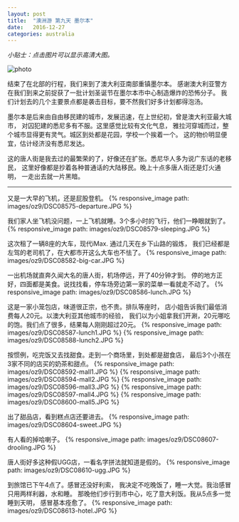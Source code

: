 ```yaml
---
layout: post
title:  "澳洲游 第九天 墨尔本"
date:   2016-12-27
categories: australia
---
```


*小贴士：点击图片可以显示高清大图。*
 
![photo]({{site.url}}/images/oz9/DSC08589-china-town.JPG)

结束了在北部的行程，我们来到了澳大利亚南部重镇墨尔本。
感谢澳大利亚警方在我们到来之前捉获了一批计划圣诞节在墨尔本市中心制造爆炸的恐怖分子。
我们计划去的几个主要景点都是袭击目标，要不然我们好多计划都得泡汤。

墨尔本是后来由自由移民建的城市，发展迅速，在上世纪初，曾是澳大利亚最大城市，
对囚犯建的悉尼多有不服。这里感觉比较有文化气息，
雅拉河穿城而过，整个城市显得更有灵气。城区到处都是花园，学校一个挨着一个。
这的物价明显便宜，估计经济没有悉尼发达。

这的唐人街是我去过的最繁荣的了，好像还在扩张。悉尼华人多为说广东话的老移民，
这里好像都是抄着各种普通话的大陆移民。晚上十点多唐人街还是灯火通明，
一走出去就一片黑暗。



----------------------- 

又是一大早的飞机，还是屁股登机。
{% responsive_image path: images/oz9/DSC08575-departure.JPG %}

我们家人坐飞机没问题，一上飞机就睡。3个多小时的飞行，他们一睁眼就到了。
{% responsive_image path: images/oz9/DSC08579-sleeping.JPG %}

这次租了一辆8座的大车，现代iMax. 通过几天在乡下山路的锻炼，
我们已经都是左驾的老司机了，在大都市开这么大车也不怯了。
{% responsive_image path: images/oz9/DSC08582-big-car.JPG %}

一出机场就直奔久闻大名的唐人街，机场停远，开了40分钟才到。
停的地方正好，四面都是美食。说找找看，停车场旁边第一家的菜单一看就走不动了。
{% responsive_image path: images/oz9/DSC08586-lunch.JPG %}

这是一家小笼包店，味道很正宗，也不贵。排队等座时，
店小姐告诉我们最低消费每人20元。以澳大利亚其他城市的经验，
我们以为小姐拿我们开涮，20元哪吃的饱。我们点了很多，结果每人刚刚超过20元。
{% responsive_image path: images/oz9/DSC08587-lunch1.JPG %}
{% responsive_image path: images/oz9/DSC08588-lunch2.JPG %}

按惯例，吃完饭又去找甜食。走到一个商场里，到处都是甜食店，
最后3个小孩在3家不同的店买的奶茶和甜点。
{% responsive_image path: images/oz9/DSC08592-mall1.JPG %}
{% responsive_image path: images/oz9/DSC08594-mall2.JPG %}
{% responsive_image path: images/oz9/DSC08596-mall3.JPG %}
{% responsive_image path: images/oz9/DSC08597-mall4.JPG %}
{% responsive_image path: images/oz9/DSC08600-mall5.JPG %}

出了甜品店，看到糕点店还要进去。
{% responsive_image path: images/oz9/DSC08604-sweet.JPG %}

有人看的掉哈喇子。
{% responsive_image path: images/oz9/DSC08607-drooling.JPG %}

唐人街好多这种假UGG店，一看名字拼法就知道是假的。
{% responsive_image path: images/oz9/DSC08610-ugg.JPG %}

到旅馆已下午4点了。感冒还没好利索，
我决定不吃晚饭了，睡一大觉。我治感冒只用两样利器，水和睡。
那晚他们步行到市中心，吃了意大利饭。我从5点多一觉睡到天明，
感冒基本痊愈了。
{% responsive_image path: images/oz9/DSC08613-hotel.JPG %}
